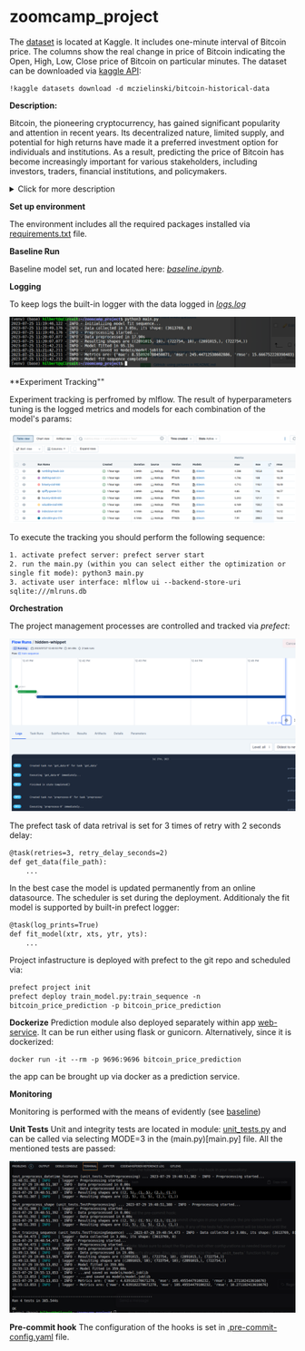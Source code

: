 # zoomcamp_project

The [dataset](https://www.kaggle.com/datasets/mczielinski/bitcoin-historical-data) is located at Kaggle. It includes one-minute interval of Bitcoin price. The columns show the real change in price of Bitcoin indicating the Open, High, Low, Close price of Bitcoin on particular minutes. The dataset can be downloaded via [kaggle API](https://www.kaggle.com/docs/api):

```
!kaggle datasets download -d mczielinski/bitcoin-historical-data
```

**Description:**

Bitcoin, the pioneering cryptocurrency, has gained significant popularity and attention in recent years. Its decentralized nature, limited supply, and potential for high returns have made it a preferred investment option for individuals and institutions. As a result, predicting the price of Bitcoin has become increasingly important for various stakeholders, including investors, traders, financial institutions, and policymakers.

<details>
    <summary>Click for more description</summary>

Predicting Bitcoin prices has significant implications for various stakeholders, including investors, traders, risk managers, financial planners, and policymakers. Accurate price forecasts empower individuals and institutions to make informed investment decisions, manage risks effectively, develop trading strategies, optimize asset allocations, and assess the impact of cryptocurrencies on the broader economy. By leveraging advanced analytical techniques, predictive models can enhance market efficiency, increase profitability, and contribute to the overall understanding of the cryptocurrency market dynamics.

The dataset contains base data on the trading volume and types of a price within a period: Open, Close, Max, Min. The prediction focuses on the *Close* price, i.e. the final price at a period end.
</details>

**Set up environment**

The environment includes all the required packages installed via [requirements.txt](requirements.txt) file.

**Baseline Run**

Baseline model set, run and located here: *[baseline.ipynb](baseline.ipynb)*.

**Logging**

To keep logs the built-in logger with the data logged in *[logs.log](logs.log)*

![logs](images/log.png)

**Experiment Tracking""

Experiment tracking is perfromed by mlflow. The result of hyperparameters tuning is the logged metrics and models for each combination of the model's params:

![mlflow](images/mlflow.png)

To execute the tracking you should perform the following sequence:

```
1. activate prefect server: prefect server start
2. run the main.py (within you can select either the optimization or single fit mode): python3 main.py
3. activate user interface: mlflow ui --backend-store-uri sqlite:///mlruns.db
```

**Orchestration**

The project management processes are controlled and tracked via *prefect*:

![prefect](images/prefect.png)

The prefect task of data retrival is set for 3 times of retry with 2 seconds delay:

```
@task(retries=3, retry_delay_seconds=2)
def get_data(file_path):
    ...

```

In the best case the model is updated permanently from an online datasource. The scheduler is set during the deployment. Additionaly the fit model is supported by built-in prefect logger:

```
@task(log_prints=True)
def fit_model(xtr, xts, ytr, yts):
    ...

 ```

Project infastructure is deployed with prefect to the git repo and scheduled via:
```
prefect project init
prefect deploy train_model.py:train_sequence -n bitcoin_price_prediction -p bitcoin_price_prediction
```

**Dockerize**
Prediction module also deployed separately within app [web-service](web-service). It can be run either using flask or gunicorn. Alternatively, since it is dockerized:

```
docker run -it --rm -p 9696:9696 bitcoin_price_prediction
```

the app can be brought up via docker as a prediction service.

**Monitoring**

Monitoring is performed with the means of evidently (see [baseline](baseline.ipynb))

**Unit Tests**
Unit and integrity tests are located in module: [unit_tests.py](unit_tests.py) and can be called via selecting MODE=3 in the (main.py)[main.py] file. All the mentioned tests are passed:

![tests](images/tests.png)

**Pre-commit hook**
The configuration of the hooks is set in [.pre-commit-config.yaml](.pre-commit-config.yaml) file.
